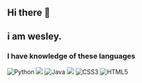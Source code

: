 
<h2>Hi there 👋</h2> 
<h2>i am wesley.</h2> 
<h3>I have knowledge of these languages</h3>

![Python](https://img.shields.io/badge/python-3670A0?style=for-the-badge&logo=python&logoColor=ffdd54)
<img src="https://img.shields.io/badge/JavaScript-F7DF1E?style=for-the-badge&logo=javascript&logoColor=black">
![Java](https://img.shields.io/badge/java-%23ED8B00.svg?style=for-the-badge&logo=openjdk&logoColor=white)
<img src="https://camo.githubusercontent.com/b0fb9ad6573ab51d6f22e6fcee7089903fc245c8ef5721219e061a223477e0ad/68747470733a2f2f696d672e736869656c64732e696f2f62616467652f4749542d4534344333303f7374796c653d666f722d7468652d6261646765266c6f676f3d676974266c6f676f436f6c6f723d7768697465">
![CSS3](https://img.shields.io/badge/css3-%231572B6.svg?style=for-the-badge&logo=css3&logoColor=white)
![HTML5](https://img.shields.io/badge/html5-%23E34F26.svg?style=for-the-badge&logo=html5&logoColor=white)





<!--
- 🔭 I’m currently working on ...
- 🌱 I’m currently learning ...
- 👯 I’m looking to collaborate on ...
- 🤔 I’m looking for help with ...
- 💬 Ask me about ...
- 📫 How to reach me: ...
- 😄 Pronouns: ...
- ⚡ Fun fact: ...

--!>
